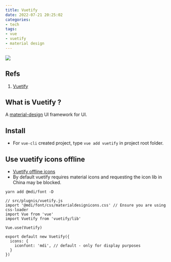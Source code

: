 ```yaml
---
title: Vuetify
date: 2022-07-21 20:25:02
categories:
- tech
tags:
- vue
- vuetify
- material design
---
```

![](/images/vuetify1.PNG)
## Refs
1. [Vuetify](https://vuetifyjs.com/en/)

## What is Vuetify ?
A [material-design](https://material.io/) UI framework for UI.

## Install
- For `vue-cli` created project, type `vue add vuetify` in project root folder.

## Use vuetify icons offline

- [Vuetify offline icons](https://stackoverflow.com/questions/53712700/vuetify-offline-icons)
- By default vuetify requires material icons and requesting the icon lib in China may be blocked.

```
yarn add @mdi/font -D
```

``` js, vuetify.js
// src/plugnis/vuetify.js
import '@mdi/font/css/materialdesignicons.css' // Ensure you are using css-loader
import Vue from 'vue'
import Vuetify from 'vuetify/lib'

Vue.use(Vuetify)

export default new Vuetify({
  icons: {
    iconfont: 'mdi', // default - only for display purposes
  }
})
```
